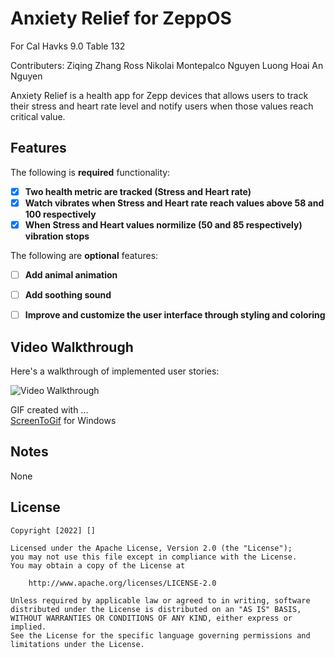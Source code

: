 # Anxiety Relief for ZeppOS
For Cal Havks 9.0
Table 132

Contributers:
Ziqing Zhang
Ross Nikolai Montepalco
Nguyen Luong
Hoai An Nguyen

Anxiety Relief is a health app for Zepp  devices that allows users to track their stress and heart rate level and notify users when those values reach critical value. 


## Features

The following is **required** functionality:

- [X] **Two health metric are tracked (Stress and Heart rate)**
- [X] **Watch vibrates when Stress and Heart rate reach values above 58 and 100 respectively**
- [X] **When Stress and Heart values normilize (50 and 85 respectively) vibration stops**
 
The following are **optional** features:

- [ ] **Add animal animation**
- [ ] **Add soothing sound**
- [ ] **Improve and customize the user interface through styling and coloring**



## Video Walkthrough

Here's a walkthrough of implemented user stories:

<img src='' title='Video Walkthrough' width='' alt='Video Walkthrough' />


GIF created with ...  
[ScreenToGif](https://www.screentogif.com/) for Windows

## Notes
None

## License

    Copyright [2022] []

    Licensed under the Apache License, Version 2.0 (the "License");
    you may not use this file except in compliance with the License.
    You may obtain a copy of the License at

        http://www.apache.org/licenses/LICENSE-2.0

    Unless required by applicable law or agreed to in writing, software
    distributed under the License is distributed on an "AS IS" BASIS,
    WITHOUT WARRANTIES OR CONDITIONS OF ANY KIND, either express or implied.
    See the License for the specific language governing permissions and
    limitations under the License.
